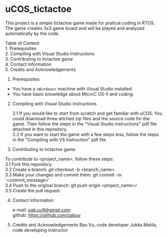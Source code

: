 # uCOS_tictactoe
This project is a simple tictactoe game made for pratical coding in RTOS.
The game creates 3x3 game board and will be played and analyzed automatically by the code.

Table of Content  
	1. Prerequisites  
	2. Compiling with Visual Studio Instructions  
	3. Contributing to tictactoe game  
	4. Contact Information  
	5. Credits and Acknowledgements  
	
1. Prerequisites

* You have a `<Windows>` machine with Visual Studio installed.
* You have basic knowledge about MicroC OS-II and coding.

2. Compiling with Visual Studio Instructions

	2.1 If you would like to start from scratch and get familiar with uCOS. You could download three attched zip files and the source code for the game. Then follow the steps in the "Visual Studio instructions" pdf file attached in this repository.  
	2.2 If you want to start the game with a few steps less, follow the steps in the "Compiling with VS Instruction" pdf file.

3. Contributing to tictactoe game

To contribute to <project_name>, follow these steps:  
	3.1 Fork this repository.  
    	3.2 Create a branch: git checkout -b <branch_name>  
    	3.3 Make your changes and commit them: git commit -m '<commit_message>'  
    	3.4 Push to the original branch: git push origin <project_name>/<location>  
    	3.5 Create the pull request.  

4. Contact Information

	e-mail:	oab.uv9@gmail.com  
	github:	https://github.com/oabuv
	
5. Credits and Acknowledgements
	Bao Vu, code developer
	Jukka Matila, code developing instructor
